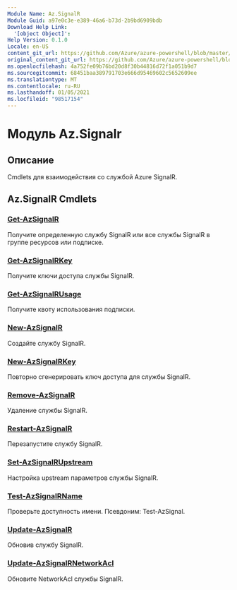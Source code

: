 ```yaml
---
Module Name: Az.SignalR
Module Guid: a97e0c3e-e389-46a6-b73d-2b9bd6909bdb
Download Help Link:
  '[object Object]': 
Help Version: 0.1.0
Locale: en-US
content_git_url: https://github.com/Azure/azure-powershell/blob/master/src/SignalR/SignalR/help/Az.SignalR.md
original_content_git_url: https://github.com/Azure/azure-powershell/blob/master/src/SignalR/SignalR/help/Az.SignalR.md
ms.openlocfilehash: 4a752fe09b76bd20d8f30b44816d72f1a051b9d7
ms.sourcegitcommit: 68451baa389791703e666d95469602c5652609ee
ms.translationtype: MT
ms.contentlocale: ru-RU
ms.lasthandoff: 01/05/2021
ms.locfileid: "98517154"
---
```

# Модуль Az.Signalr
## Описание
Cmdlets для взаимодействия со службой Azure SignalR.

## Az.SignalR Cmdlets
### [Get-AzSignalR](Get-AzSignalR.md)
Получите определенную службу SignalR или все службы SignalR в группе ресурсов или подписке.

### [Get-AzSignalRKey](Get-AzSignalRKey.md)
Получите ключи доступа службы SignalR.

### [Get-AzSignalRUsage](Get-AzSignalRUsage.md)
Получите квоту использования подписки.

### [New-AzSignalR](New-AzSignalR.md)
Создайте службу SignalR.

### [New-AzSignalRKey](New-AzSignalRKey.md)
Повторно сгенерировать ключ доступа для службы SignalR.

### [Remove-AzSignalR](Remove-AzSignalR.md)
Удаление службы SignalR.

### [Restart-AzSignalR](Restart-AzSignalR.md)
Перезапустите службу SignalR.

### [Set-AzSignalRUpstream](Set-AzSignalRUpstream.md)
Настройка upstream параметров службы SignalR.

### [Test-AzSignalRName](Test-AzSignalRName.md)
Проверьте доступность имени. Псевдоним: Test-AzSignal.

### [Update-AzSignalR](Update-AzSignalR.md)
Обновив службу SignalR.

### [Update-AzSignalRNetworkAcl](Update-AzSignalRNetworkAcl.md)
Обновите NetworkAcl службы SignalR.

